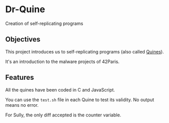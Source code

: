 # Dr-Quine

Creation of self-replicating programs

## Objectives

This project introduces us to self-replicating programs (also called [Quines](<https://en.wikipedia.org/wiki/Quine_(computing)>)).

It's an introduction to the malware projects of 42Paris.

## Features

All the quines have been coded in C and JavaScript.

You can use the `test.sh` file in each Quine to test its validity. No output means no error.

For Sully, the only diff accepted is the counter variable.
